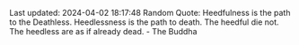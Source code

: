 Last updated: 2024-04-02 18:17:48
Random Quote: Heedfulness is the path to the Deathless. Heedlessness is the path to death. The heedful die not. The heedless are as if already dead. - The Buddha